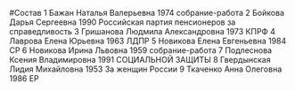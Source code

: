 #Состав
1 Бажан Наталья Валерьевна 1974 собрание-работа
2 Бойкова Дарья Сергеевна 1990 Российская партия пенсионеров за справедливость
3 Гришанова Людмила Александровна 1973 КПРФ
4 Лаврова Елена Юрьевна 1963 ЛДПР
5 Новикова Елена Евгеньевна 1984 СР
6 Новикова Ирина Львовна 1959 собрание-работа
7 Подлеснова Ксения Владимировна 1991 СОЦИАЛЬНОЙ ЗАЩИТЫ
8 Гвердынская Лидия Михайловна 1953 За женщин России
9 Ткаченко Анна Олеговна 1986 ЕР
